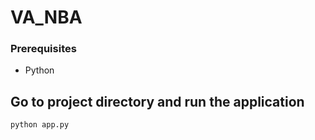 # VA_NBA

### Prerequisites

- Python

## Go to project directory and run the application

    
    python app.py
    

